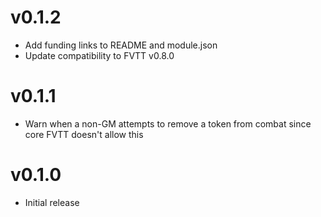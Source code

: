 # v0.1.2
* Add funding links to README and module.json
* Update compatibility to FVTT v0.8.0

# v0.1.1
* Warn when a non-GM attempts to remove a token from combat since core FVTT doesn't allow this

# v0.1.0
* Initial release